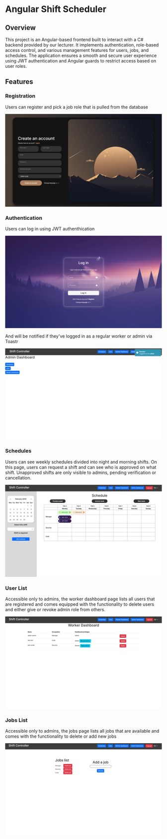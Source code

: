 # Angular Shift Scheduler

## Overview

This project is an Angular-based frontend built to interact with a C# backend provided by our lecturer. It implements authentication, role-based access control, and various management features for users, jobs, and schedules. The application ensures a smooth and secure user experience using JWT authentication and Angular guards to restrict access based on user roles.

## Features

### Registration

Users can register and pick a job role that is pulled from the database

![](/client//src/assets/screenshots/registration.png)

### Authentication

Users can log in using JWT authenthication

![](/client/src/assets/screenshots/login.png)

And will be notified if they've logged in as a regular worker or admin via Toastr

![](/client/src/assets/screenshots/dashboard.png)

### Schedules

Users can see weekly schedules divided into night and morning shifts. On this page, users can request a shift and can see who is approved on what shift. Unapproved shifts are only visible to admins, pending verification or cancellation.

![](/client/src/assets/screenshots/schedule.png)

### User List

Accessible only to admins, the worker dashboard page lists all users that are registered and comes equipped with the functionality to delete users and either give or revoke admin role from others.

![](/client/src/assets/screenshots/roles.png)

### Jobs List

Accessible only to admins, the jobs page lists all jobs that are available and comes with the functionality to delete or add new jobs

![](/client/src/assets/screenshots/jobs.png)